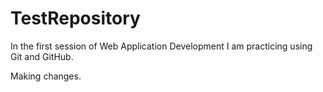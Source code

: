 # TestRepository
In the first session of Web Application Development I am practicing using Git and GitHub.

Making changes.
